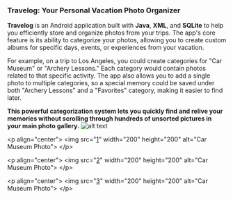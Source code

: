 ### **Travelog: Your Personal Vacation Photo Organizer**

**Travelog** is an Android application built with **Java**, **XML**, and **SQLite** to help you efficiently store and organize photos from your trips. The app's core feature is its ability to categorize your photos, allowing you to create custom albums for specific days, events, or experiences from your vacation.

For example, on a trip to Los Angeles, you could create categories for "Car Museum" or "Archery Lessons." Each category would contain photos related to that specific activity. The app also allows you to add a single photo to multiple categories, so a special memory could be saved under both "Archery Lessons" and a "Favorites" category, making it easier to find later.

**This powerful categorization system lets you quickly find and relive your memories without scrolling through hundreds of unsorted pictures in your main photo gallery.**
![alt text](https://drive.google.com/file/d/1fn0fw7eXhQ24K7jWw8Srck3OWo_bRSzO/view?usp=drive_link)


&lt;p align=&quot;center&quot;&gt;
  &lt;img src=&quot;[1](https://drive.google.com/file/d/1fn0fw7eXhQ24K7jWw8Srck3OWo_bRSzO/view?usp=drive_link)&quot; width=&quot;200&quot; height=&quot;200&quot; alt=&quot;Car Museum Photo&quot;&gt;
  &lt;/p&gt;

&lt;p align=&quot;center&quot;&gt;
  &lt;img src=&quot;[2](https://drive.google.com/file/d/1foQGtH50ed49p1T1avmE65jKdEoR85iI/view?usp=drive_link)&quot; width=&quot;200&quot; height=&quot;200&quot; alt=&quot;Car Museum Photo&quot;&gt;
  &lt;/p&gt;

&lt;p align=&quot;center&quot;&gt;
  &lt;img src=&quot;[3](https://drive.google.com/file/d/1fh1YhyitPFf91bhv9sHzVlgmH6DivrER/view?usp=drive_link)&quot; width=&quot;200&quot; height=&quot;200&quot; alt=&quot;Car Museum Photo&quot;&gt;
  &lt;/p&gt;

